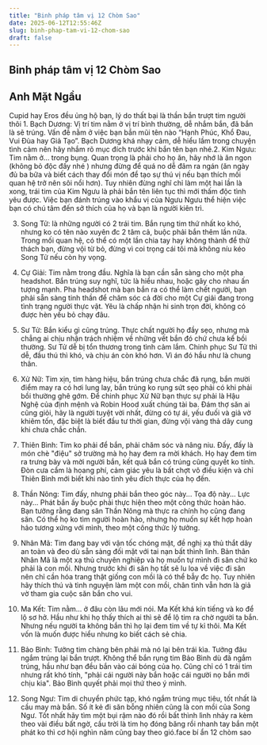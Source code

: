 ```yaml
---
title: "Binh pháp tâm vị 12 Chòm Sao"
date: 2025-06-12T12:55:46Z
slug: binh-phap-tam-vi-12-chom-sao
draft: false
---
```


## Binh pháp tâm vị 12 Chòm Sao

## Anh Mặt Ngầu

Cupid hay Eros đều ủng hộ bạn, lý do thất bại là thần bắn trượt tim người thôi 1. Bạch Dương: Vị trí tim nằm ở vị trí bình thường, dễ nhắm bắn, đã bắn là sẽ trúng. Vấn đề nằm ở việc bạn bắn mũi tên nào “Hạnh Phúc, Khổ Đau, Vui Đùa hay Giả Tạo”. Bạch Dương khá nhạy cảm, dễ hiểu lầm trong chuyện tình cảm nên hãy nhắm rõ mục đích trước khi bắn tên bạn nhé.2. Kim Ngưu: Tim nằm ở... trong bụng. Quan trọng là phải cho họ ăn, hãy nhớ là ăn ngon (không bỏ độc đấy nhé ) nhưng đừng để quá no dễ đâm ra ngán (ăn ngày đủ ba bữa và biết cách thay đổi món để tạo sự thú vị nếu bạn thích mối quan hệ trở nên sôi nổi hơn). Tuy nhiên đừng nghĩ chỉ làm một hai lần là xong, trái tim của Kim Ngưu là phải bắn tên liên tục thì mới thấm độc tình yêu được. Việc bạn đánh trúng vào khẩu vị của Ngưu Ngưu thể hiện việc bạn có chú tâm đến sở thích của họ và bạn là người kiên trì. 

3. Song Tử: là những người có 2 trái tim. Bắn rụng tim thứ nhất ko khó, nhưng ko có tên nào xuyên đc 2 tâm cả, buộc phải bắn thêm lần nữa. Trong mối quan hệ, có thể có một lần chia tay hay không thành để thử thách bạn, đừng vội từ bỏ, đừng vì coi trọng cái tôi mà không níu kéo Song Tử nếu còn hy vọng.

4. Cự Giải: Tim nằm trong đầu. Nghĩa là bạn cần sẵn sàng cho một pha headshot. Bắn trúng suy nghĩ, tức là hiểu nhau, hoặc gây cho nhau ấn tượng mạnh. Pha headshot mà bạn bắn ra có thể làm chết người, bạn phải sẵn sàng tinh thần để chăm sóc cả đời cho một Cự giải đang trong tình trạng người thực vật. Yêu là chấp nhận hi sinh trọn đời, không có được hèn yếu bỏ chạy đâu.

5. Sư Tử: Bắn kiểu gì cũng trúng. Thực chất người họ đầy sẹo, nhưng mà chẳng ai chịu nhận trách nhiệm về những vết bắn đó chứ chưa kể bồi thường. Sư Tử dễ bị tổn thương trong tình cảm lắm. Chinh phục Sư Tử thì dễ, đầu thú thì khó, và chịu án còn khó hơn. Vì án đó hầu như là chung thân.

6. Xử Nữ: Tim xịn, tim hàng hiệu, bắn trúng chưa chắc đã rụng, bắn mười điểm may ra có hơi lung lay, bắn trúng ko rụng sứt sẹo phải có khi phải bồi thường ghê gớm. Để chinh phục Xử Nữ bạn thực sự phải là Hậu Nghệ của định mệnh và Robin Hood xuất chúng tài ba. Đám thợ săn ai cũng giỏi, hãy là người tuyệt vời nhất, đừng có tự ái, yếu đuối và giả vờ khiêm tốn, đặc biệt là biết đầu tư thời gian, đừng vội vàng thả dây cung khi chưa chắc chắn.

7. Thiên Bình: Tim ko phải để bắn, phải chăm sóc và nâng niu. Đấy, đấy là món chè "điệu" sở trường mà họ hay đem ra mời khách. Họ hay đem tim ra trưng bày và mời người bắn, kết quả bắn có trúng cũng quyết ko tính. Đòn cưa cẩm là hoang phí, cảm giác yêu là bất chợt vô điều kiện và chỉ Thiên Bình mới biết khi nào tình yêu đích thực của họ đến.

8. Thần Nông: Tim đấy, nhưng phải bắn theo góc này... Tọa độ này... Lực này... Phát bắn ấy buộc phải thực hiện theo một công thức hoàn hảo. Bạn tưởng rằng đang săn Thần Nông mà thực ra chính họ cũng đang săn. Có thể họ ko tìm người hoàn hảo, nhưng họ muốn sự kết hợp hoàn hảo tương xứng với mình, theo một công thức lý tưởng.


9. Nhân Mã: Tim đang bay với vận tốc chóng mặt, đề nghị xạ thủ thắt dây an toàn và đeo dù sẵn sàng đối mặt với tai nạn bất thình lình. Bản thân Nhân Mã là một xạ thủ chuyên nghiệp và họ muốn tự mình đi săn chứ ko phải là con mồi. Nhưng trước khi đi săn họ tất sẽ lu loa về việc đi săn nên chỉ cần hóa trang thật giống con mồi là có thể bẫy đc họ. Tuy nhiên hãy thích thú và tình nguyện làm một con mồi, chân tình vẫn hơn là giả vờ tham gia cuộc săn bắn cho vui.


10. Ma Kết: Tim nằm… ở đâu còn lâu mới nói. Ma Kết khá kín tiếng và ko để lộ sơ hở. Hầu như khi họ thấy thích ai thì sẽ để lộ tim ra chờ người ta bắn. Nhưng nếu người ta không bắn thì họ lại đem tim về tự kỉ thôi. Ma Kết vốn là muốn được hiểu nhưng ko biết cách sẻ chia.


11. Bảo Bình: Tưởng tim chàng bên phải mà nó lại bên trái kìa. Tưởng đâu ngắm trúng lại bắn trượt. Không thể bắn rụng tim Bảo Bình dù đã ngắm trúng, hầu như bạn đều bắn vào cái bóng của họ. Cũng chỉ có 1 trái tim nhưng rất khó tính, "phải cái người này bắn hoặc cái người nọ bắn mới chịu kia". Bảo Bình quyết phải mọi thứ theo ý mình.


12. Song Ngư: Tim di chuyển phức tạp, khó ngắm trúng mục tiêu, tốt nhất là cầu may mà bắn. Số ít kẻ đi săn bỗng nhiên cũng là con mồi của Song Ngư. Tốt nhất hãy tìm một bụi rậm nào đó rồi bất thình lình nhảy ra kèm theo vài điều bất ngờ, cầu trời là tim họ đóng băng rồi nhanh tay bắn một phát ko thì cơ hội nghìn năm cũng bay theo gió.face bí ẩn 12 chòm sao